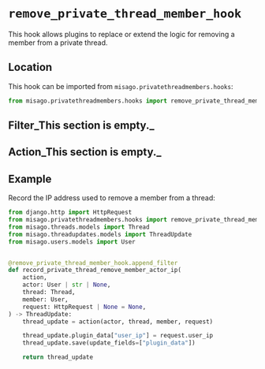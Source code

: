 # `remove_private_thread_member_hook`

This hook allows plugins to replace or extend the logic for removing a member from a private thread.


## Location

This hook can be imported from `misago.privatethreadmembers.hooks`:

```python
from misago.privatethreadmembers.hooks import remove_private_thread_member_hook
```


## Filter_This section is empty._


## Action_This section is empty._


## Example

Record the IP address used to remove a member from a thread:

```python
from django.http import HttpRequest
from misago.privatethreadmembers.hooks import remove_private_thread_member_hook
from misago.threads.models import Thread
from misago.threadupdates.models import ThreadUpdate
from misago.users.models import User


@remove_private_thread_member_hook.append_filter
def record_private_thread_remove_member_actor_ip(
    action,
    actor: User | str | None,
    thread: Thread,
    member: User,
    request: HttpRequest | None = None,
) -> ThreadUpdate:
    thread_update = action(actor, thread, member, request)

    thread_update.plugin_data["user_ip"] = request.user_ip
    thread_update.save(update_fields=["plugin_data"])

    return thread_update
```